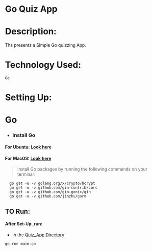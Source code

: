 # Go Quiz App

# Description:

Ths presents a Simple Go quizzing App.

# Technology Used:
	Go
# Setting Up:
# Go
* ### Install Go
#### For Ubuntu: [Look here](https://go.dev/dl/go1.20.2.darwin-arm64.pkg)
#### For MacOS: [Look here](https://go.dev/dl/go1.20.2.linux-amd64.tar.gz)

>Install Go packages by running the following commands on your terminal:
```
  go get -u -v golang.org/x/crypto/bcrypt
  go get -u -v github.com/gin-contrib/cors
  go get -u -v github.com/gin-gonic/gin
  go get -u -v github.com/jinzhu/gorm
```
## TO Run:
#### After Set-Up ,run:
* In the [Quiz_App Directory](https://github.com/Sachinsharmak/Go-Quiz-App-)
>
`go run main.go
`
